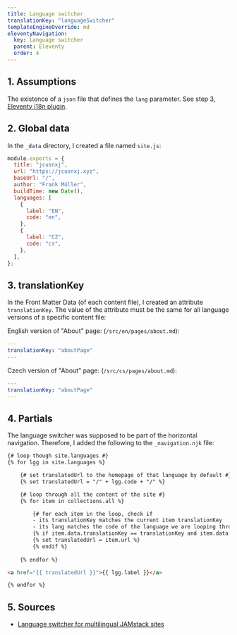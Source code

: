 ```yaml
---
title: Language switcher
translationKey: "languageSwitcher"
templateEngineOverride: md
eleventyNavigation:
  key: Language switcher
  parent: Eleventy
  order: 4
---
```

## 1. Assumptions
The existence of a `json` file that defines the `lang` parameter. See step 3, [Eleventy i18n plugin](/en/note/eleventy/eleventy-i18n-plugin).

## 2. Global data
In the `_data` directory, I created a file named `site.js`:
```js
module.exports = {
  title: "jcusnxj",                
  url: "https://jcusnxj.xyz",      
  baseUrl: "/",
  author: "Frank Müller",          
  buildTime: new Date(),
  languages: [
    {
      label: "EN",
      code: "en",
    },
    {
      label: "CZ",
      code: "cs",
    },
  ],
};
```

## 3. translationKey
In the Front Matter Data (of each content file), I created an attribute `translationKey`. The value of the attribute must be the same for all language versions of a specific content file:

English version of "About" page: (`/src/en/pages/about.md`): 
```yaml
---
translationKey: "aboutPage"
---
```

Czech version of "About" page: (`/src/cs/pages/about.md`):
```yaml
---
translationKey: "aboutPage"
---
```

## 4. Partials
The language switcher was supposed to be part of the horizontal navigation. Therefore, I added the following to the `_navigation.njk` file:

```html
{# loop though site.languages #}
{% for lgg in site.languages %}

    {# set translatedUrl to the homepage of that language by default #}
    {% set translatedUrl = "/" + lgg.code + "/" %}

    {# loop through all the content of the site #}
    {% for item in collections.all %}

        {# for each item in the loop, check if
        - its translationKey matches the current item translationKey
        - its lang matches the code of the language we are looping through #}
        {% if item.data.translationKey == translationKey and item.data.lang == lgg.code %}
        {% set translatedUrl = item.url %}
        {% endif %}
        
    {% endfor %}

<a href="{{ translatedUrl }}">{{ lgg.label }}</a>

{% endfor %}
```

## 5. Sources
- [Language switcher for multilingual JAMstack sites](https://www.webstoemp.com/blog/language-switcher-multilingual-jamstack-sites/)